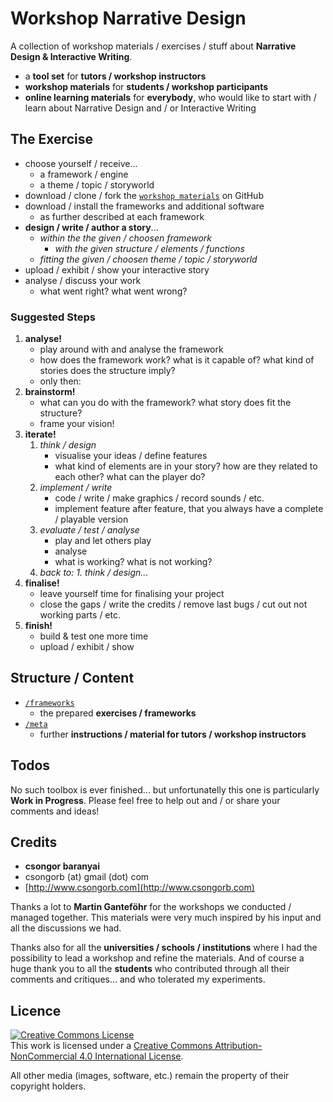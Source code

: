 # Workshop Narrative Design

A collection of workshop materials / exercises / stuff about **Narrative Design & Interactive Writing**.

- a **tool set** for **tutors / workshop instructors**
- **workshop materials** for **students / workshop participants**
- **online learning materials** for **everybody**, who would like to start with / learn about Narrative Design and / or Interactive Writing

## The Exercise

- choose yourself / receive...
  - a framework / engine
  - a theme / topic / storyworld
- download / clone / fork the [`workshop materials`](http://github.com/csongorb/WorkshopNarrativeDesign) on GitHub
- download / install the frameworks and additional software
  - as further described at each framework
- **design / write / author a story**...
  - *within the the given / choosen framework*
    - *with the given structure / elements / functions*
  - *fitting the given / choosen theme / topic / storyworld*
- upload / exhibit / show your interactive story
- analyse / discuss your work
  - what went right? what went wrong?

### Suggested Steps

1. **analyse!**
   - play around with and analyse the framework
   - how does the framework work? what is it capable of? what kind of stories does the structure imply?
   - only then:
2. **brainstorm!**
   - what can you do with the framework? what story does fit the structure?
   - frame your vision!
3. **iterate!**
   1. *think / design*
      - visualise your ideas / define features
      - what kind of elements are in your story? how are they related to each other? what can the player do?
   2. *implement / write*
      - code / write / make graphics / record sounds / etc.
      - implement feature after feature, that you always have a complete / playable version
   3. *evaluate / test / analyse*
      - play and let others play
      - analyse
      - what is working? what is not working?
   4. *back to: 1. think / design...*
4. **finalise!**
   - leave yourself time for finalising your project
   - close the gaps / write the credits / remove last bugs / cut out not working parts / etc.
5. **finish!**
   - build & test one more time
   - upload / exhibit / show

## Structure / Content

- [`/frameworks`](http://github.com/csongorb/WorkshopNarrativeDesign/frameworks)
  - the prepared **exercises / frameworks**
- [`/meta`](http://github.com/csongorb/WorkshopNarrativeDesign/meta)
  - further **instructions / material for tutors / workshop instructors**

## Todos

No such toolbox is ever finished... but unfortunatelly this one is particularly **Work in Progress**. Please feel free to help out and / or share your comments and ideas!


## Credits

- **csongor baranyai**  
- csongorb (at) gmail (dot) com  
- [http://www.csongorb.com](http://www.csongorb.com)

Thanks a lot to **Martin Ganteföhr** for the workshops we conducted / managed together. This materials were very much inspired by his input and all the discussions we had.

Thanks also for all the **universities / schools / institutions** where I had the possibility to lead a workshop and refine the materials. And of course a huge thank you to all the **students** who contributed through all their comments and critiques... and who tolerated my experiments. 

## Licence

<a rel="license" href="http://creativecommons.org/licenses/by-nc/4.0/"><img alt="Creative Commons License" style="border-width:0" src="https://i.creativecommons.org/l/by-nc/4.0/88x31.png" /></a><br />This work is licensed under a <a rel="license" href="http://creativecommons.org/licenses/by-nc/4.0/">Creative Commons Attribution-NonCommercial 4.0 International License</a>.

All other media (images, software, etc.) remain the property of their copyright holders.